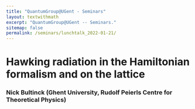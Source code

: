 ```yaml
---
title: "QuantumGroup@UGent - Seminars"
layout: textwithmath
excerpt: "QuantumGroup@UGent -- Seminars."
sitemap: false
permalink: /seminars/lunchtalk_2022-01-21/
---
```


# Hawking radiation in the Hamiltonian formalism and on the lattice
### Nick Bultinck (Ghent University, Rudolf Peierls Centre for Theoretical Physics)
